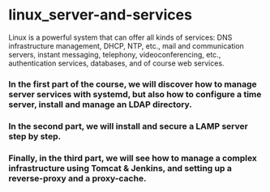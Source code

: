 # linux_server-and-services

Linux is a powerful system that can offer all kinds of services: DNS infrastructure management, DHCP, NTP, etc., mail and communication servers, instant messaging, telephony, videoconferencing, etc., authentication services, databases, and of course web services.

### In the first part of the course, we will discover how to manage server services with systemd, but also how to configure a time server, install and manage an LDAP directory.

### In the second part, we will install and secure a LAMP server step by step.

### Finally, in the third part, we will see how to manage a complex infrastructure using Tomcat & Jenkins, and setting up a reverse-proxy and a proxy-cache.

